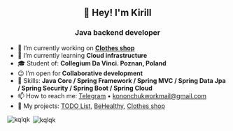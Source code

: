 <h2 align="center">👋 Hey! I'm Kirill</h2>
<h3 align="center">Java backend developer</h3>

- 🔭 I’m currently working on <b><a href="https://github.com/kqlqk/Clothes-Shop">Clothes shop</a></b>
- 🌱 I’m currently learning <b>Cloud infrastructure</b>
- 🎓 Student of: <b>Collegium Da Vinci. Poznan, Poland</b>
- 😉 I’m open for <b>Collaborative development</b> 
- 💪 Skills: <b>Java Core / Spring Framework / Spring MVC / Spring Data Jpa / Spring Security / Spring Boot / Spring Cloud</b>
- 📫 How to reach me: <a href="https://t.me/kqlqk">Telegram</a> • kononchukworkmail@gmail.com
- 🧠 My projects: <a href="https://github.com/kqlqk/list_TODO">TODO List</a>, <a href="https://github.com/kqlqk/BeHealthy">BeHealthy</a>, <a href="https://github.com/kqlqk/Clothes-Shop">Clothes shop</a>

<p><img align="left" src="https://github-readme-stats.vercel.app/api/top-langs?username=kqlqk&show_icons=true&locale=en&layout=compact&bg_color=00000000" alt="kqlqk" /></p>

<p>&nbsp;<img align="center" src="https://github-readme-stats.vercel.app/api?username=kqlqk&show_icons=true&locale=en&bg_color=00000000" alt="kqlqk" /></p>
